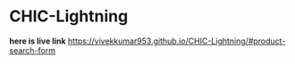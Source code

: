 # CHIC-Lightning
**here is live link**
https://vivekkumar953.github.io/CHIC-Lightning/#product-search-form
